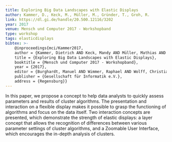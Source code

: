 ```yaml
---
title: Exploring Big Data Landscapes with Elastic Displays
author: Kammer, D., Keck, M., Müller, M., Gründer, T., Groh, R.
link: https://dl.gi.de/handle/20.500.12116/3202
year: 2017
venue: Mensch und Computer 2017 - Workshopband
type: workshop
tags: elasticdisplays
bibtex: >-
    @inproceedings{mci/Kammer2017,
    author = {Kammer, Dietrich AND Keck, Mandy AND Müller, Mathias AND Gründer, Thomas AND Groh, Rainer},
    title = {Exploring Big Data Landscapes with Elastic Displays},
    booktitle = {Mensch und Computer 2017 - Workshopband},
    year = {2017},
    editor = {Burghardt, Manuel AND Wimmer, Raphael AND Wolff, Christian AND Womser-Hacker, Christa},
    publisher = {Gesellschaft für Informatik e.V.},
    address = {Regensburg}}
---
```

In this paper, we propose a concept to help data analysts to quickly assess parameters and results of cluster algorithms. The presentation and interaction on a flexible display makes it possible to grasp the functioning of algorithms and focus on the data itself. Two interaction concepts are presented, which demonstrate the strength of elastic displays: a layer concept that allows the recognition of differences between various parameter settings of cluster algorithms, and a Zoomable User Interface, which encourages the in-depth analysis of clusters.